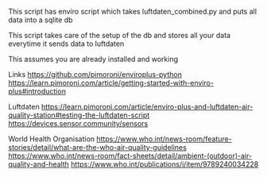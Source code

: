 This script has enviro script which takes luftdaten_combined.py and puts all data into a sqlite db

This script takes care of the setup of the db and stores all your data everytime it sends data to luftdaten


This assumes you are already installed and working

Links
https://github.com/pimoroni/enviroplus-python
https://learn.pimoroni.com/article/getting-started-with-enviro-plus#introduction

Luftdaten
https://learn.pimoroni.com/article/enviro-plus-and-luftdaten-air-quality-station#testing-the-luftdaten-script
https://devices.sensor.community/sensors

World Health Organisation
https://www.who.int/news-room/feature-stories/detail/what-are-the-who-air-quality-guidelines
https://www.who.int/news-room/fact-sheets/detail/ambient-(outdoor)-air-quality-and-health
https://www.who.int/publications/i/item/9789240034228